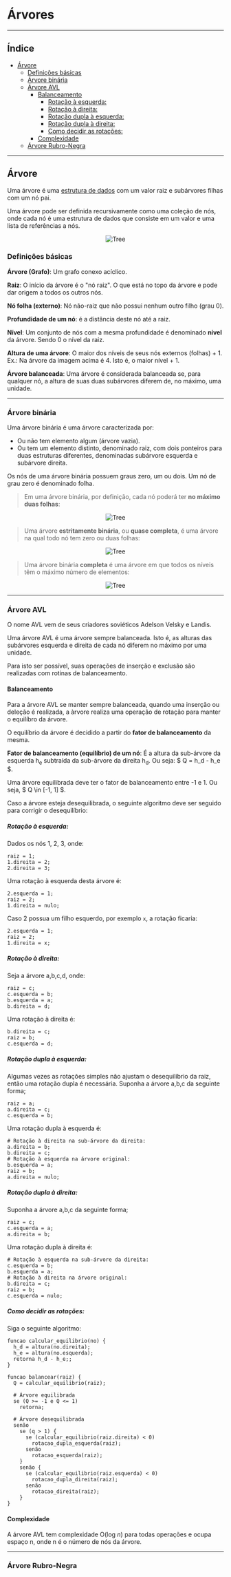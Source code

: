 <h1>Árvores</h1>

---

<h2>Índice</h2>

- [Árvore](#árvore)
  - [Definições básicas](#definições-básicas)
  - [Árvore binária](#árvore-binária)
  - [Árvore AVL](#árvore-avl)
    - [Balanceamento](#balanceamento)
      - [Rotação à esquerda:](#rotação-à-esquerda)
      - [Rotação à direita:](#rotação-à-direita)
      - [Rotação dupla à esquerda:](#rotação-dupla-à-esquerda)
      - [Rotação dupla à direita:](#rotação-dupla-à-direita)
      - [Como decidir as rotações:](#como-decidir-as-rotações)
    - [Complexidade](#complexidade)
  - [Árvore Rubro-Negra](#árvore-rubro-negra)

---

## Árvore

Uma árvore é uma [estrutura de dados](## "Uma estrutura de dados é uma coleção tanto de valores (e seus relacionamentos) quanto de operações (sobre os valores e estruturas decorrentes).") com um valor raiz e subárvores filhas com um nó pai.

Uma árvore pode ser definida recursivamente como uma coleção de nós, onde cada nó é uma estrutura de dados que consiste em um valor e uma lista de referências a nós.

<center>

![Tree](assets/tree.jpg)

</center>

### Definições básicas

**Árvore (Grafo)**: Um grafo conexo acíclico.

**Raiz**: O início da árvore é o "nó raiz". O que está no topo da árvore e pode dar origem a todos os outros nós.

**Nó folha (externo)**: Nó não-raiz que não possui nenhum outro filho (grau 0).

**Profundidade de um nó**: é a distância deste nó até a raiz.

**Nível**: Um conjunto de nós com a mesma profundidade é denominado **nível** da árvore. Sendo 0 o nível da raiz.

**Altura de uma árvore**: O maior dos níveis de seus nós externos (folhas) + 1. Ex.: Na árvore da imagem acima é 4. Isto é, o maior nível + 1.

**Árvore balanceada**: Uma árvore é considerada balanceada se, para qualquer nó, a altura de suas duas subárvores diferem de, no máximo, uma unidade.

---

### Árvore binária

Uma árvore binária é uma árvore caracterizada por:

- Ou não tem elemento algum (árvore vazia).
- Ou tem um elemento distinto, denominado raiz, com dois ponteiros para duas estruturas diferentes, denominadas subárvore esquerda e subárvore direita.

Os nós de uma árvore binária possuem graus zero, um ou dois. Um nó de grau zero é denominado folha.

> Em uma árvore binária, por definição, cada nó poderá ter **no máximo duas folhas**:

<center>

![Tree](assets/bintree.jpg)

</center>

> Uma árvore **estritamente binária**, ou **quase completa**, é uma árvore na qual todo nó tem zero ou duas folhas:

<center>

![Tree](assets/bintree1.jpg)

</center>

> Uma árvore binária **completa** é uma árvore em que todos os níveis têm o máximo número de elementos:

<center>

![Tree](assets/bintree2.jpg)

</center>

---

### Árvore AVL

O nome AVL vem de seus criadores soviéticos Adelson Velsky e Landis.

Uma árvore AVL é uma árvore sempre balanceada. Isto é, as alturas das subárvores esquerda e direita de cada nó diferem no máximo por uma unidade.

Para isto ser possível, suas operações de inserção e exclusão são realizadas com rotinas de balanceamento.

#### Balanceamento

Para a árvore AVL se manter sempre balanceada, quando uma inserção ou deleção é realizada, a àrvore realiza uma operação de rotação para manter o equilíbro da árvore.

O equilíbrio da árvore é decidido a partir do **fator de balanceamento** da mesma.

**Fator de balanceamento (equilíbrio) de um nó**: É a altura da sub-árvore da esquerda h<sub>e</sub> subtraída da sub-árvore da direita h<sub>d</sub>. Ou seja: $ Q = h_d - h_e $.

Uma árvore equilibrada deve ter o fator de balanceamento entre -1 e 1. Ou seja, $ Q \in [-1, 1] $.

Caso a árvore esteja desequilibrada, o seguinte algoritmo deve ser seguido para corrigir o desequilíbrio:

##### Rotação à esquerda:

Dados os nós 1, 2, 3, onde:

```
raiz = 1;
1.direita = 2;
2.direita = 3;
```

Uma rotação à esquerda desta árvore é:

```
2.esquerda = 1;
raiz = 2;
1.direita = nulo;
```

Caso 2 possua um filho esquerdo, por exemplo `x`, a rotação ficaria:

```
2.esquerda = 1;
raiz = 2;
1.direita = x;
```

##### Rotação à direita:

Seja a árvore a,b,c,d, onde:

```
raiz = c;
c.esquerda = b;
b.esquerda = a;
b.direita = d;
```

Uma rotação à direita é:

```
b.direita = c;
raiz = b;
c.esquerda = d;
```

##### Rotação dupla à esquerda:

Algumas vezes as rotações simples não ajustam o desequilíbrio da raiz, então uma rotação dupla é necessária. Suponha a árvore a,b,c da seguinte forma;

```
raiz = a;
a.direita = c;
c.esquerda = b;
```

Uma rotação dupla à esquerda é:

```
# Rotação à direita na sub-árvore da direita:
a.direita = b;
b.direita = c;
# Rotação à esquerda na árvore original:
b.esquerda = a;
raiz = b;
a.direita = nulo;
```

##### Rotação dupla à direita:

Suponha a árvore a,b,c da seguinte forma;

```
raiz = c;
c.esquerda = a;
a.direita = b;
```

Uma rotação dupla à direita é:

```
# Rotação à esquerda na sub-árvore da direita:
c.esquerda = b;
b.esquerda = a;
# Rotação à direita na árvore original:
b.direita = c;
raiz = b;
c.esquerda = nulo;
```

##### Como decidir as rotações:

Siga o seguinte algoritmo:

```
funcao calcular_equilibrio(no) {
  h_d = altura(no.direita);
  h_e = altura(no.esquerda);
  retorna h_d - h_e;;
}

funcao balancear(raiz) {
  Q = calcular_equilibrio(raiz);

  # Árvore equilibrada
  se (Q >= -1 e Q <= 1)
    retorna;

  # Árvore desequilibrada
  senão
    se (q > 1) {
      se (calcular_equilibrio(raiz.direita) < 0)
        rotacao_dupla_esquerda(raiz);
      senão
        rotacao_esquerda(raiz);
    }
    senão {
      se (calcular_equilibrio(raiz.esquerda) < 0)
        rotacao_dupla_direita(raiz);
      senão
        rotacao_direita(raiz);
    }
}

```

#### Complexidade

A árvore AVL tem complexidade O(log *n*) para todas operações e ocupa espaço n, onde n é o número de nós da árvore.

---

### Árvore Rubro-Negra


